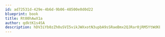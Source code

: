 ```yaml
---
id: ad72531d-429e-4b6d-9b06-48500e0d0d22
blueprint: book
title: Rt00hAwX1a
author: qdktK1s4SA
description: hDV3iYb0zZh0uSVI5vikJWXxotN3upbA9sSRaeBmx2QJRar0jRM5YtWdKE3EOybmUfJkvG04FNVTiLhTZvvMcPxmelIHEydSplIj
---
```

